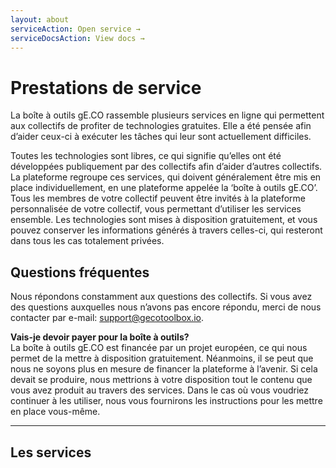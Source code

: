```yaml
---
layout: about
serviceAction: Open service →
serviceDocsAction: View docs →
---
```


# Prestations de service

La boîte à outils gE.CO rassemble plusieurs services en ligne qui permettent aux collectifs de profiter de technologies gratuites. Elle a été pensée afin d’aider ceux-ci à exécuter les tâches qui leur sont actuellement difficiles.

Toutes les technologies sont libres, ce qui signifie qu’elles ont été développées publiquement par des collectifs afin d’aider d’autres collectifs. La plateforme regroupe ces services, qui doivent généralement être mis en place individuellement, en une plateforme appelée la ‘boîte à outils gE.CO’. Tous les membres de votre collectif peuvent être invités à la plateforme personnalisée de votre collectif, vous permettant d’utiliser les services ensemble. Les technologies sont mises à disposition gratuitement, et vous pouvez conserver les informations générés à travers celles-ci, qui resteront dans tous les cas totalement privées.

## Questions fréquentes

Nous répondons constamment aux questions des collectifs. Si vous avez des questions auxquelles nous n’avons pas encore répondu, merci de nous contacter par e-mail:
[support@gecotoolbox.io](mailto:support@gecotoolbox.io).

**Vais-je devoir payer pour la boîte à outils?**<br>
La boîte à outils gE.CO est financée par un projet européen, ce qui nous permet de la mettre à disposition gratuitement. Néanmoins, il se peut que nous ne soyons plus en mesure de financer la plateforme à l’avenir. Si cela devait se produire, nous mettrions à votre disposition tout le contenu que vous avez produit au travers des services. Dans le cas où vous voudriez continuer à les utiliser, nous vous fournirons les instructions pour les mettre en place vous-même.

<hr>

## Les services
